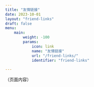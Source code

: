```yaml
---
title: "友情链接"
date: 2023-10-01
layout: "friend-links"
draft: false
menu:
    main: 
        weight: -100
        params:
            icon: link
            name: "友情链接"
            url: "/friend-links/"
            identifier: "friend-links"
            
---
```


（页面内容）

